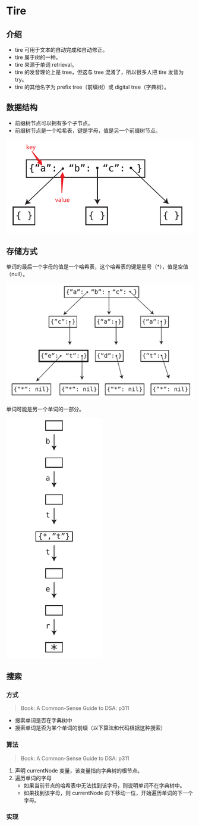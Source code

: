 # Tire

## 介绍

- tire 可用于文本的自动完成和自动修正。
- tire 属于树的一种。
- tire 来源于单词 retrieval。
- tire 的发音理论上是 tree，但这与 tree 混淆了，所以很多人把 tire 发音为 try。
- tire 的其他名字为 prefix tree（前缀树）或 digital tree（字典树）。

## 数据结构

- 前缀树节点可以拥有多个子节点。
- 前缀树节点是一个哈希表，键是字母，值是另一个前缀树节点。

![前缀树节点的数据结构](./_image/tire-node-ds.png)

## 存储方式

单词的最后一个字母的值是一个哈希表，这个哈希表的键是星号（*），值是空值（null）。

![单词结尾的存储方式](./_image/store-1.png)

单词可能是另一个单词的一部分。

![单词衍生](./_image/store-2.png)

## 搜索

### 方式

> Book: A Common-Sense Guide to DSA: p311

- 搜索单词是否在字典树中
- 搜索单词是否为某个单词的前缀（以下算法和代码根据这种搜索）

### 算法

> Book: A Common-Sense Guide to DSA: p311

1. 声明 currentNode 变量，该变量指向字典树的根节点。
2. 遍历单词的字母
   - 如果当前节点的哈希表中无法找到该字母，则说明单词不在字典树中。
   - 如果找到该字母，则 currentNode 向下移动一位，开始遍历单词的下一个字母。

### 实现
